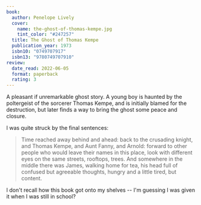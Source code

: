 ```yaml
---
book:
  author: Penelope Lively
  cover:
    name: the-ghost-of-thomas-kempe.jpg
    tint_color: "#247257"
  title: The Ghost of Thomas Kempe
  publication_year: 1973
  isbn10: "0749707917"
  isbn13: "9780749707910"
review:
  date_read: 2022-06-05
  format: paperback
  rating: 3
---
```


A pleasant if unremarkable ghost story.
A young boy is haunted by the poltergeist of the sorcerer Thomas Kempe, and is initially blamed for the destruction, but later finds a way to bring the ghost some peace and closure.

I was quite struck by the final sentences:

> Time reached away behind and ahead: back to the crusading knight, and Thomas Kempe, and Aunt Fanny, and Arnold: forward to other people who would leave their names in this place, look with different eyes on the same streets, rooftops, trees. And somewhere in the middle there was James, walking home for tea, his head full of confused but agreeable thoughts, hungry and a little tired, but content.

I don't recall how this book got onto my shelves -- I'm guessing I was given it when I was still in school?
